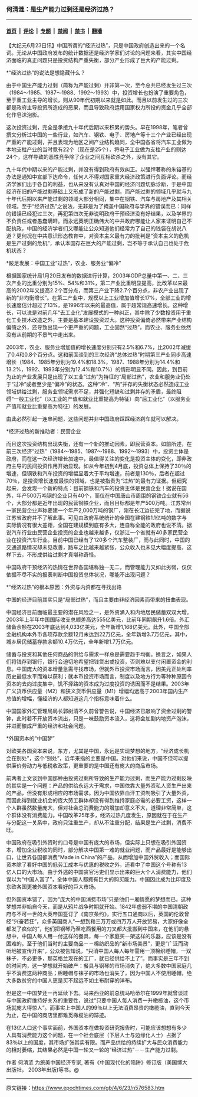 ### 何清涟：是生产能力过剩还是经济过热？

---

#### [首页](../../../..?n576583) &nbsp;|&nbsp; [评论](../../../../../epoch-comment?n576583) &nbsp;|&nbsp; [专题](../../../../../epoch-special?n576583) &nbsp;|&nbsp; [禁闻](../../../../../epoch-news?n576583) &nbsp;|&nbsp; [禁书](../../../../../books?n576583) &nbsp;|&nbsp; [翻墙](https://github.com/gfw-breaker/nogfw/blob/master/README.md?n576583)


<div class="post_content" id="artbody" itemprop="articleBody">
 <!-- article content begin -->
 <p>
  【大纪元6月23日讯】中国所谓的“经济过热”，只是中国政府创造出来的一个名词。无论从中国政府发布的统计数据还是经济学家们讨论的问题来看，其实中国经济面临的真正问题只是投资结构严重失衡，部分产业形成了巨大的产能过剩。
 </p>
 <p>
  *“经济过热”的说法是想隐藏什么？
 </p>
 <p>
  由于中国生产能力过剩（简称为产能过剩）并非第一次，至今总共已经发生过三次（1984～1985、1987～1988、1992～1993）中，投资增长也扮演了重要角色，至于重工业主导的增长，则从90年代初期以来就是如此。而且以前发生过的三次都是政府主导投资所造成的恶果，而且导致政府运用国家权力所投的资金几乎全部化作皂沫泡影。
 </p>
 <p>
  这次投资过剩，完全是承接九十年代后期以来积累的势头。早在1998年，笔者曾撰文分析过中国的一些行业，如汽车、钢铁、电子、房地产等十三个产业已经出现严重的产能过剩，并且表现为地区之间产业结构趋同，全中国各省将汽车工业做为本地支柱产业的当时竟有22个（现在是25个），将电子工业做为支柱产业的则达24个，这样导致的恶性竞争除了企业之间互相砍杀之外，没有其它。
 </p>
 <p>
  九十年代中期以来的产能过剩，并没有得到政府有效纠正。以强悍著称的朱镕基的办法是通知中宣部下达命令，任何人不得对国家重大经济政策进行负面评论。而经济学家们出于各自的利益，也从来没有认真对中国的经济问题切脉诊断，于是中国经济在旧的产能过剩基础上又形成了新的产能过剩，而产能过剩的领域几乎就与九十年代后期以来产能过剩的领域大部分相同，集中在钢铁、汽车与房地产及其相关领域。至于“经济过热”之说法，无非是为了掩盖中国政府与学界的错误而已：同样的错误已经犯过三次，再犯第四次无非说明政府干预经济没有好结果，以及学界的不负责任或者愚蠢瞒旰。而永远英明正确伟大的中共政府哪能让人家来证明自己不配执政，中国的经济学者们又哪能让公众知道他们经常为了自己的钱袋在胡说八道？更何况在中共意识形态教育中，对资本主义最有力的批判是“资本主义的危机是生产过剩的危机”，承认本国存在巨大的产能过剩，岂不等于承认自己也处于危机状态？
 </p>
 <p>
  *跛足发展：中国工业“过热”，农业、服务业“偏冷”
 </p>
 <p>
  根据国家统计局1月20日发布的数据进行计算，2003年GDP总量中第一、二、三次产业的比重分别为15%、54%和31%，第二产业比重明显提高，比改革以来最高的2002年又提高2.2个百分点，而第三产业下降2.7个百分点，非农产业出现了新的“非均衡增长”。在第二产业中，规模以上工业增加值增长17%，全部工业的增长速度估计超过了13%，是1996年以来的最高值，属于超常规高速增长。这种增长，可以说是对前几年“去工业化”发展模式的一种纠正，其中除了少数投资用于重化工业技术改造之外，主要是基本建设投资过大。这种投资偏倚必然带来产业结构偏倚之外，还导致出现一个更严重的问题，工业固然“过热”，而农业、服务业依然没有从前期的不景气中走出来。
 </p>
 <p>
  2003年，农业、服务业增加值的增长速度分别只有2.5%和6.7%，比2002年减缓了0.4和0.8个百分点。这和前面谈到的三次经济“总体过热”时期第三产业同步高速增长（1984、1985年分别为19.4%和18.3%，1987、1988年分别为14.4%和13.2%，1992、1993年分别为12.4%和10.7%）的情形明显不同。因此，到目前为止的产业发展只是出现了以工业“过热”为特征的“局部过热”，农业和服务业仍处于“过冷”或者至少是“偏冷”的状态。这种“冷”、“热”并存的失衡状态必然造成工业领域供给过剩，服务业领域需求不足，并强化短缺和过剩并存的矛盾，最终阻碍“一般工业化”（以工业的产值和就业比重提高为特征）向“后工业化”（以服务业产值和就业比重提高为特征）的发展。
 </p>
 <p>
  由此必然引起一连串问题，这些问题并非中国政府踩踩经济刹车就可以解决。
 </p>
 <p>
  *经济过热的新推动者：民营企业
 </p>
 <p>
  而且这次投资结构出现失衡，还有一个新的推动因素，即民营资本。如前所述，在前三次经济“过热”（1984～1985、1987～1988、1992～1993）中，投资主体是政府，而在这一次经济增长加速中，最值得关注的变化是投资主体的变化，即非政府主导的民间投资作用开始显现。如从今年初到4月底，投资总体上保持了30％的增速，但钢铁和汽车投资的增幅显着大于平均增速，前者是130％，后者在超过70％，是投资增长速度最快的领域，也是被指责为“过热”的最有力证据。但细究起来，会发现一个新的特点：目前钢铁和汽车的投资主体是民营企业！据说在国外，年产500万吨钢的企业只有40个，而仅在中国唐山市周围的钢铁企业就有56个，大部分都是近年出现的民营钢铁企业，而且目标都是年产500万吨。江苏常州一家民营企业声称要建一个年产2,000万吨的钢厂，刚在长江边征完了地，而据说江苏省政府并不了解此事。可见由政府系统统计的全国在建钢铁1.1亿吨的数字与实际情况有很大差距，全国在建规模到底有多大，连自称全能的政府也说不清。据说汽车行业由民营企业投资的企业也越来越多，仅浙江一个省就有40多家民营企业在投资汽车行业。目前中国已经有了120多个汽车整装厂，而与此同时，中国的交通道路情况却未见改善，路车之比越来越紧张，公众收入也未见大幅度提高，这样下去，不形成供给过剩才真堪称奇怪。
 </p>
 <p>
  中国政府干预经济的热情在世界各国堪称独一无二，而管理能力又如此劣弱，仅仅依据不尽不实的报表判断中国投资总体状况，哪能不出现问题？
 </p>
 <p>
  *“经济过热”的根本原因：外资与内资都在寻找出路
 </p>
 <p>
  中国的经济目前其实只是“局部过热”，而且主要由非经济因素而带来的扭曲表现。
 </p>
 <p>
  中国经济目前面临最主要的潜在风险之一，是外资涌入和内地居民储蓄双双大增。2003年上半年中国国际收支总顺差高达555亿美元，比前年同期飙升1.6倍。外汇储备余额在2003年底达到4,033亿美元，全年新增1,168亿美元。此外，中国全部金融机构本外币各项存款余额12月末达到22万亿元，全年新增3.7万亿元，其中，城乡居民储蓄存款余额10.4万亿元，全年新增1.7万亿元。
 </p>
 <p>
  储蓄与投资和其他任何商品的供给与需求一样总是需要趋于均衡。换言之，如果人们将钱存到银行，银行会迫切地希望把钱贷出或投资，否则难以支付闲置资金的利息。中国庞大的资本增量急需寻找市场，但就外币投资市场而言，因美元正处利率历史最低水平而难以获利；就本币投资市场而言，制度以及地方行为等种种原因令资本的去向过度集中，饥不择路的资本成为过度投资的诱因而不是结果。2003年广义货币供应量（M2）和狭义货币供应量（M1）增幅均远高于2003年国内生产总值的增幅，懂经济的人都知道这几个指标意味着什么。
 </p>
 <p>
  中国国家外汇管理局局长郭树清不久前曾警告说，中国经济已敲响了资金过剩的警钟，此时若不开放资本流出，只是一味鼓励资本流入，这将会加剧内地资产泡沫，并进而酿成严重的经济和社会问题。
 </p>
 <p>
  *外国资本的“中国梦”
 </p>
 <p>
  对欧美各国资本来说，东方，尤其是中国，永远是实现梦想的地方，“经济成长机会在别处”，这个“别处”，近年来指的主要是中国。对他们来说，中国不但可以提供廉价劳动力与低税收政策，更重要的是中国还有庞大的商品市场。
 </p>
 <p>
  前两者上文谈到中国那种由投资过剩所导致的生产能力过剩，而生产能力过剩反映的其实是一个问题：产品的供给永远大于需求，中国依靠大量外资私人资生产出来的产品，但没有形成相应的市场需求。因为中国依靠血汗工资制吸引了大量外资，而因此得到就业机会的庞大劳工群体却没有得到维持家庭必需的必要工资，这样一个人群虽然数量庞大，但对社会总消费能力的增加却意义不大，道理非常简单，这个群体没有消费能力。中国改革25年多，经济过热几度发生，原因就在于在生产与分配这一关系中，政府只注重生产，却从不注重分配，结果是生产过剩，消费不旺。
 </p>
 <p>
  中国政府在吸引外资时的口号是中国有庞大的市场，但实际上只想在吸引外国资本，增加企业税收的同时，部分解决中国第一难的就业问题，而产品最好是能够出口，让世界各国都消费“Made in China”的产品，从而增加中国外贸收入；而国际资本除了看好中国的低劳工成本与优惠的税收之外，还看中了中国这个号称有13亿人口的大市场。由于外逃的中国贪官污吏们显示出来的巨大个人消费能力，他们误以为“中国人富了”，全体中国人都拥有巨大的购买能力。中国因此成为比印度及东欧各国更被外国资本看好的巨大市场。
 </p>
 <p>
  但外国资本错了，因为“庞大的中国消费市场”只是他们一厢情愿的梦想而已。这种梦想并非始自今天，而是从鸦片战争时期就开始。1842年虚弱不堪的中国清朝政府与不可一世的大英帝国签订了《南京条约》，实行五口通商以后，英国的伦敦曾经“兴奋若狂”，众多英国商人“一想到和三万万或四万万人开放贸易，大家好像全都发了疯似的”，他们把钢琴乃至吃西餐用的刀叉都大批搬到中国来，在他们的悬想中，中国人每人用一付这样的餐具，每一个家庭买一架这样的乐器，应该是没有困难的。至于他们当时的主要商品－－棉纺织品的“新市场美景”，更是“广泛而动听地被宣传开来”，公众被告知说，“只消中国人每人每年需用一顶棉织睡帽，一双袜子，不必更多，那英格兰现在的工厂，就已经供给不上了”。而事实是三年不到的时间内，这一梦想就开始破产：餐具与钢琴的市场消失了，绝大多数中国家庭几乎不消费这两种商品；棉睡帽与袜子的市场也消失了，因为中国人不使用睡帽，绝大多数贫穷的中国人更是买不起远不如土布耐穿的洋布。
 </p>
 <p>
  但是这一中国梦还一再延续下去。马来西亚的前总统马哈蒂尔在1999年就曾谈过与中国政府维持好关系的重要性，说过“只要中国人每人消费一升橄榄油，这个市场就庞大得惊人”。而事实上中国人的99％以上无法消费昂贵的橄榄油，直到今天为止，在中国的商店里都难觅橄榄油的踪迹。
 </p>
 <p>
  在13亿人口这个事实面前，外国资本在做投资研究报告时，可能应该想想有多少人具有消费能力这个问题，在一个社会底层（下层人士与边缘化人士）占据了83％以上的国度，其市场扩张其实有限。而产品供给的持续扩大与民众消费能力的相对萎缩，其结果必然是中国一轮又一轮的“经济过热”－－生产能力过剩。
 </p>
 <p>
  作者
  <ok href="https://www.epochtimes.com/gb/tag/%E4%BD%95%E6%B8%85%E6%B6%9F.html">
   何清涟
  </ok>
  为旅美中国经济专家, 著有《中国现代化的陷阱》修订版（美国博大出版社， 2003年出版)等书。@
 </p>
 <!-- article content end -->
 <div id="below_article_ad">
 </div>
</div>


---

原文链接：https://www.epochtimes.com/gb/4/6/23/n576583.htm
